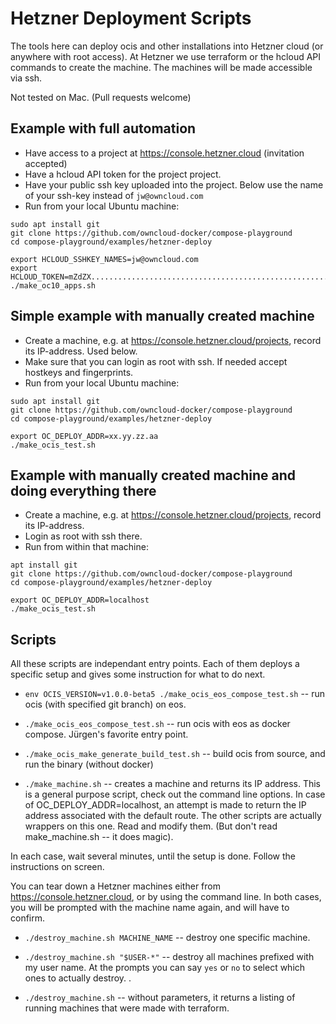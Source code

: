 # Hetzner Deployment Scripts

The tools here can deploy ocis and other installations into Hetzner cloud (or anywhere with root access).
At Hetzner we use terraform or the hcloud API commands to create the machine. The machines will be made accessible via ssh.

Not tested on Mac. (Pull requests welcome)

## Example with full automation

* Have access to a project at https://console.hetzner.cloud (invitation accepted)
* Have a hcloud API token for the project project.
* Have your public ssh key uploaded into the project. Below use the name of your ssh-key instead of `jw@owncloud.com`
* Run from your local Ubuntu machine:

```
sudo apt install git
git clone https://github.com/owncloud-docker/compose-playground
cd compose-playground/examples/hetzner-deploy

export HCLOUD_SSHKEY_NAMES=jw@owncloud.com
export HCLOUD_TOKEN=mZdZX......................................................L8bml
./make_oc10_apps.sh
```

## Simple example with manually created machine

* Create a machine, e.g. at https://console.hetzner.cloud/projects, record its IP-address. Used below.
* Make sure that you can login as root with ssh. If needed accept hostkeys and fingerprints.
* Run from your local Ubuntu machine:

```
sudo apt install git
git clone https://github.com/owncloud-docker/compose-playground
cd compose-playground/examples/hetzner-deploy

export OC_DEPLOY_ADDR=xx.yy.zz.aa
./make_ocis_test.sh
```


## Example with manually created machine and doing everything there

* Create a machine, e.g. at https://console.hetzner.cloud/projects, record its IP-address.
* Login as root with ssh there.
* Run from within that machine:

```
apt install git
git clone https://github.com/owncloud-docker/compose-playground
cd compose-playground/examples/hetzner-deploy

export OC_DEPLOY_ADDR=localhost
./make_ocis_test.sh
```

## Scripts

All these scripts are independant entry points. Each of them deploys a specific setup
and gives some instruction for what to do next.

 * `env OCIS_VERSION=v1.0.0-beta5 ./make_ocis_eos_compose_test.sh` -- run ocis (with specified git branch) on eos.

 * `./make_ocis_eos_compose_test.sh` -- run ocis with eos as docker compose. Jürgen's favorite entry point.

 * `./make_ocis_make_generate_build_test.sh` -- build ocis from source, and run the binary (without docker)

 * `./make_machine.sh` -- creates a machine and returns its IP address.
   This is a general purpose script, check out the command line options.
   In case of OC_DEPLOY_ADDR=localhost, an attempt is made to return the IP address associated with the default route.
   The other scripts are actually wrappers on this one. Read and modify them. (But don't read make_machine.sh -- it does magic).

In each case, wait several minutes, until the setup is done.
Follow the instructions on screen.

You can tear down a Hetzner machines either from https://console.hetzner.cloud, or by using the command line.
In both cases, you will be prompted with the machine name again, and will have to confirm.

  * `./destroy_machine.sh MACHINE_NAME` -- destroy one specific machine.

  * `./destroy_machine.sh "$USER-*"` -- destroy all machines prefixed with my user name. At the prompts you can say `yes` or `no` to select which ones to actually destroy.
  .
  * `./destroy_machine.sh` -- without parameters, it returns a listing of running machines that were made with terraform.

